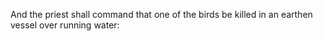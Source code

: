 And the priest shall command that one of the birds be killed in an earthen vessel over running water:
